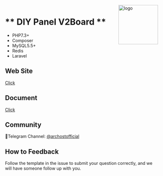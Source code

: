 <img src="https://archost.com/wp-content/uploads/2022/12/Icon-blue-512x512-1.png" alt="logo" width="130" height="130" align="right"/>

# ** DIY Panel V2Board **

- PHP7.3+
- Composer
- MySQL5.5+
- Redis
- Laravel

## Web Site
[Click](https://archost.com)

## Document
[Click](https://archost.com)


## Community
🔔Telegram Channel: [@archostofficial](https://t.me/archostofficial)  

## How to Feedback
Follow the template in the issue to submit your question correctly, and we will have someone follow up with you.
